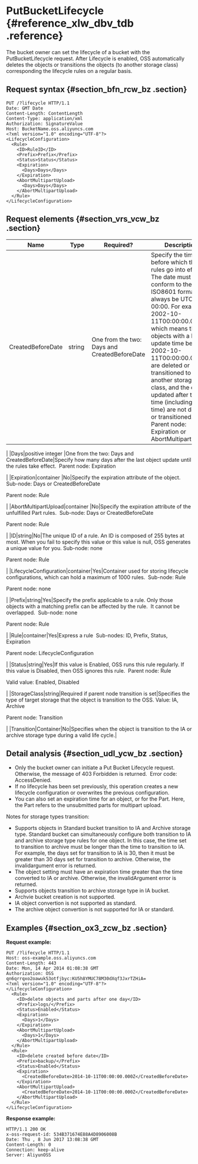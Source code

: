 # PutBucketLifecycle {#reference_xlw_dbv_tdb .reference}

The bucket owner can set the lifecycle of a bucket with the PutBucketLifecycle request. After Lifecycle is enabled, OSS automatically deletes the objects or transitions the objects \(to another storage class\) corresponding the lifecycle rules on a regular basis.

## Request syntax {#section_bfn_rcw_bz .section}

```
PUT /?lifecycle HTTP/1.1
Date: GMT Date
Content-Length: ContentLength
Content-Type: application/xml
Authorization: SignatureValue 
Host: BucketName.oss.aliyuncs.com
<?xml version="1.0" encoding="UTF-8"?>
<LifecycleConfiguration>
  <Rule>
    <ID>RuleID</ID>
    <Prefix>Prefix</Prefix>
    <Status>Status</Status>
    <Expiration>
      <Days>Days</Days>
    </Expiration>
    <AbortMultipartUpload>
      <Days>Days</Days>
    </AbortMultipartUpload>
  </Rule>
</LifecycleConfiguration>
```

## Request elements {#section_vrs_vcw_bz .section}

|Name|Type|Required?|Description|
|----|----|---------|-----------|
|CreatedBeforeDate|string |One from the two: Days and CreatedBeforeDate|Specify the time before which the rules go into effect. The date must conform to the ISO8601 format and always be UTC 00:00. For example: 2002-10-11T00:00:00.000Z, which means the objects with a last update time before 2002-10-11T00:00:00.000Z are deleted or transitioned to another storage class, and the objects updated after this time \(including this time\) are not deleted or transitioned. Parent node: Expiration or AbortMultipartUpload

|
|Days|positive integer |One from the two: Days and CreatedBeforeDate|Specify how many days after the last object update until the rules take effect.  Parent node: Expiration

|
|Expiration|container |No|Specify the expiration attribute of the object.  Sub-node: Days or CreatedBeforeDate 

Parent node: Rule

|
|AbortMultipartUpload|container |No|Specify the expiration attribute of the unfulfilled Part rules.  Sub-node: Days or CreatedBeforeDate 

Parent node: Rule

|
|ID|string|No|The unique ID of a rule. An ID is composed of 255 bytes at most. When you fail to specify this value or this value is null, OSS generates a unique value for you. Sub-node: none 

Parent node: Rule

|
|LifecycleConfiguration|container|Yes|Container used for storing lifecycle configurations, which can hold a maximum of 1000 rules.  Sub-node: Rule 

Parent node: none

|
|Prefix|string|Yes|Specify the prefix applicable to a rule. Only those objects with a matching prefix can be affected by the rule.  It cannot be overlapped.  Sub-node: none 

Parent node: Rule

|
|Rule|container|Yes|Express a rule  Sub-nodes: ID, Prefix, Status, Expiration 

Parent node: LifecycleConfiguration

|
|Status|string|Yes|If this value is Enabled, OSS runs this rule regularly. If this value is Disabled, then OSS ignores this rule.  Parent node: Rule 

Valid value: Enabled, Disabled

|
|StorageClass|string|Required if parent node transition is set|Specifies the type of target storage that the object is transition to the OSS. Value: IA, Archive

Parent node: Transition

 |
|Transition|Container|No|Specifies when the object is transition to the IA or archive storage type during a valid life cycle.|

## Detail analysis {#section_udl_ycw_bz .section}

-   Only the bucket owner can initiate a Put Bucket Lifecycle request. Otherwise, the message of 403 Forbidden is returned.  Error code: AccessDenied.
-   If no lifecycle has been set previously, this operation creates a new lifecycle configuration or overwrites the previous configuration.
-   You can also set an expiration time for an object, or for the Part. Here, the Part refers to the unsubmitted parts for multipart upload.

Notes for storage types transition:

-   Supports objects in Standard bucket transition to IA and Archive storage type. Standard bucket can simultaneously configure both transition to IA and archive storage type rules for one object. In this case, the time set to transition to archive must be longer than the time to transition to IA. For example, the days set for transition to IA is 30, then it must be greater than 30 days set for transition to archive. Otherwise, the invalidargument error is returned.
-   The object setting must have an expiration time greater than the time converted to IA or archive. Otherwise, the invalidArgument error is returned.
-   Supports objects transition to archive storage type in IA bucket.
-   Archvie bucket creation is not supported.
-   IA object convertion is not supported as standard.
-   The archive object convertion is not supported for IA or standard.

## Examples {#section_ox3_zcw_bz .section}

**Request example:**

```
PUT /?lifecycle HTTP/1.1
Host: oss-example.oss.aliyuncs.com
Content-Length: 443
Date: Mon, 14 Apr 2014 01:08:38 GMT
Authorization: OSS qn6qrrqxo2oawuk53otfjbyc:KU5h8YMUC78M30dXqf3JxrTZHiA=
<?xml version="1.0" encoding="UTF-8"?>
</LifecycleConfiguration>
  <Rule>
    <ID>delete objects and parts after one day</ID>
    <Prefix>logs/</Prefix>
    <Status>Enabled</Status>
    <Expiration>
      <Days>1</Days>
    </Expiration>
    <AbortMultipartUpload>
      <Days>1</Days>
    </AbortMultipartUpload>
  </Rule>
  <Rule>
    <ID>delete created before date</ID>
    <Prefix>backup/</Prefix>
    <Status>Enabled</Status>
    <Expiration>
      <CreatedBeforeDate>2014-10-11T00:00:00.000Z</CreatedBeforeDate>
    </Expiration>
    <AbortMultipartUpload>
      <CreatedBeforeDate>2014-10-11T00:00:00.000Z</CreatedBeforeDate>
    </AbortMultipartUpload>
  </Rule>
</LifecycleConfiguration>
```

**Response example:**

```
HTTP/1.1 200 OK
x-oss-request-id: 534B371674E88A4D8906008B
Date: Thu , 8 Jun 2017 13:08:38 GMT
Content-Length: 0
Connection: keep-alive
Server: AliyunOSS
```


